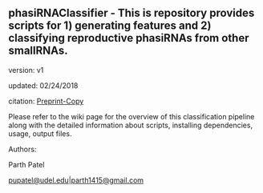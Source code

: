 phasiRNAClassifier - This is repository provides scripts for 1) generating features  and 2) classifying reproductive phasiRNAs from other smallRNAs.
---

version: v1

updated: 02/24/2018

citation: [Preprint-Copy](https://www.biorxiv.org/content/early/2018/01/07/242727)

Please refer to the wiki page for the overview of this classification pipeline along with the detailed information about scripts, installing dependencies, usage, output files.

Authors:

Parth Patel

pupatel@udel.edu|parth1415@gmail.com
